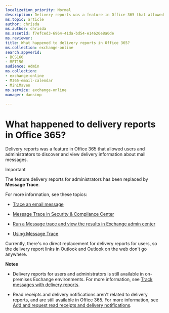 ```yaml
---
localization_priority: Normal
description: Delivery reports was a feature in Office 365 that allowed users and administrators to discover and view delivery information about messages.
ms.topic: article
author: chrisda
ms.author: chrisda
ms.assetid: f7efced3-6964-41da-bd54-e14620e8a0de
ms.reviewer: 
title: What happened to delivery reports in Office 365?
ms.collection: exchange-online
search.appverid:
- BCS160
- MET150
audience: Admin
ms.collection: 
- exchange-online
- M365-email-calendar
- MiniMaven
ms.service: exchange-online
manager: dansimp

---
```


# What happened to delivery reports in Office 365?

Delivery reports was a feature in Office 365 that allowed users and administrators to discover and view delivery information about mail messages.

>[!IMPORTANT]
>The feature delivery reports for administrators has been replaced by **Message Trace**.

For more information, see these topics:

- [Trace an email message](https://go.microsoft.com/fwlink/p/?linkid=282262)

- [Message Trace in Security & Compliance Center](https://docs.microsoft.com/office365/securitycompliance/message-trace-scc?redirectSourcePath=%252farticle%252f3e64f99d-ac33-4aba-91c5-9cb4ca476803)
 
- [Run a Message trace and view the results in Exchange admin center](https://docs.microsoft.com/exchange/monitoring/trace-an-email-message/run-a-message-trace-and-view-results)

- [Using Message Trace](https://support.office.com/article/bbf5a330-e83f-43d1-9d51-cfd17d576dd8.aspx)


Currently, there's no direct replacement for delivery reports for users, so the delivery report links in Outlook and Outlook on the web don't go anywhere.

 **Notes**

- Delivery reports for users and administrators is still available in on-premises Exchange environments. For more information, see [Track messages with delivery reports](https://go.microsoft.com/fwlink/p/?linkid=282265).

- Read receipts and delivery notifications aren't related to delivery reports, and are still available in Office 365. For more information, see [Add and request read receipts and delivery notifications](https://support.office.com/article/a34bf70a-4c2c-4461-b2a1-12e4a7a92141.aspx).

